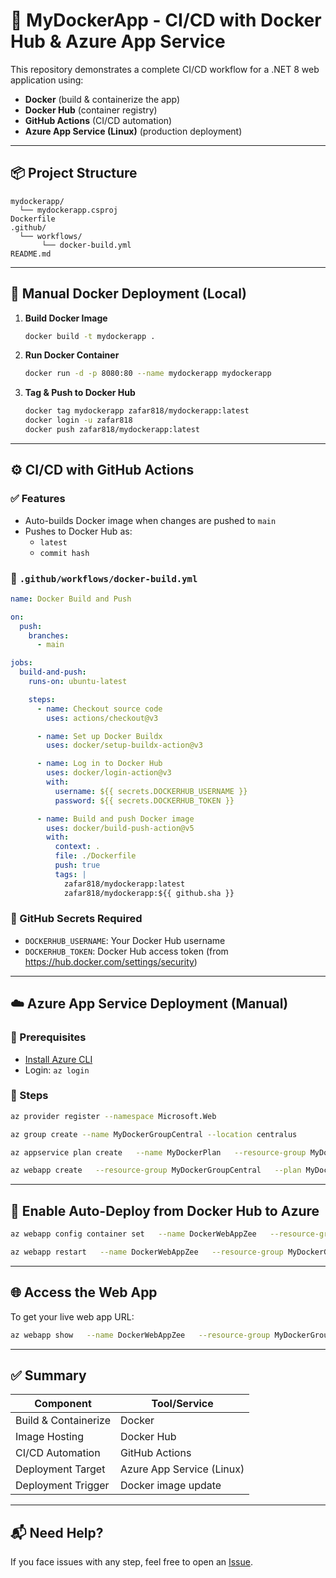 
# 🚀 MyDockerApp - CI/CD with Docker Hub & Azure App Service

This repository demonstrates a complete CI/CD workflow for a .NET 8 web application using:

- **Docker** (build & containerize the app)
- **Docker Hub** (container registry)
- **GitHub Actions** (CI/CD automation)
- **Azure App Service (Linux)** (production deployment)

---

## 📦 Project Structure

```
mydockerapp/
  └── mydockerapp.csproj
Dockerfile
.github/
  └── workflows/
       └── docker-build.yml
README.md
```

---

## 🐳 Manual Docker Deployment (Local)

1. **Build Docker Image**  
   ```bash
   docker build -t mydockerapp .
   ```

2. **Run Docker Container**  
   ```bash
   docker run -d -p 8080:80 --name mydockerapp mydockerapp
   ```

3. **Tag & Push to Docker Hub**  
   ```bash
   docker tag mydockerapp zafar818/mydockerapp:latest
   docker login -u zafar818
   docker push zafar818/mydockerapp:latest
   ```

---

## ⚙️ CI/CD with GitHub Actions

### ✅ Features

- Auto-builds Docker image when changes are pushed to `main`
- Pushes to Docker Hub as:
  - `latest`
  - `commit hash`

### 📄 `.github/workflows/docker-build.yml`

```yaml
name: Docker Build and Push

on:
  push:
    branches:
      - main

jobs:
  build-and-push:
    runs-on: ubuntu-latest

    steps:
      - name: Checkout source code
        uses: actions/checkout@v3

      - name: Set up Docker Buildx
        uses: docker/setup-buildx-action@v3

      - name: Log in to Docker Hub
        uses: docker/login-action@v3
        with:
          username: ${{ secrets.DOCKERHUB_USERNAME }}
          password: ${{ secrets.DOCKERHUB_TOKEN }}

      - name: Build and push Docker image
        uses: docker/build-push-action@v5
        with:
          context: .
          file: ./Dockerfile
          push: true
          tags: |
            zafar818/mydockerapp:latest
            zafar818/mydockerapp:${{ github.sha }}
```

### 🔐 GitHub Secrets Required

- `DOCKERHUB_USERNAME`: Your Docker Hub username
- `DOCKERHUB_TOKEN`: Docker Hub access token (from https://hub.docker.com/settings/security)

---

## ☁️ Azure App Service Deployment (Manual)

### 🔧 Prerequisites

- [Install Azure CLI](https://learn.microsoft.com/en-us/cli/azure/install-azure-cli)
- Login: `az login`

### 📜 Steps

```bash
az provider register --namespace Microsoft.Web

az group create --name MyDockerGroupCentral --location centralus

az appservice plan create   --name MyDockerPlan   --resource-group MyDockerGroupCentral   --is-linux   --sku F1   --location centralus

az webapp create   --resource-group MyDockerGroupCentral   --plan MyDockerPlan   --name DockerWebAppZee   --deployment-container-image-name zafar818/mydockerapp:latest
```

---

## 🔄 Enable Auto-Deploy from Docker Hub to Azure

```bash
az webapp config container set   --name DockerWebAppZee   --resource-group MyDockerGroupCentral   --docker-custom-image-name zafar818/mydockerapp:latest   --docker-registry-server-url https://index.docker.io

az webapp restart   --name DockerWebAppZee   --resource-group MyDockerGroupCentral
```

---

## 🌐 Access the Web App

To get your live web app URL:

```bash
az webapp show   --name DockerWebAppZee   --resource-group MyDockerGroupCentral   --query defaultHostName -o tsv
```

---

## ✅ Summary

| Component              | Tool/Service             |
|------------------------|--------------------------|
| Build & Containerize   | Docker                   |
| Image Hosting          | Docker Hub               |
| CI/CD Automation       | GitHub Actions           |
| Deployment Target      | Azure App Service (Linux)|
| Deployment Trigger     | Docker image update      |

---

## 📬 Need Help?

If you face issues with any step, feel free to open an [Issue](https://github.com/zafar818/mydockerapp/issues).
